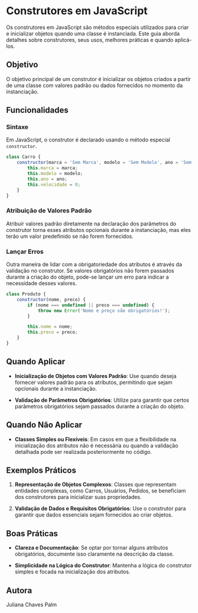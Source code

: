 # Construtores em JavaScript

Os construtores em JavaScript são métodos especiais utilizados para criar e inicializar objetos quando uma classe é instanciada. Este guia aborda detalhes sobre construtores, seus usos, melhores práticas e quando aplicá-los.

## Objetivo

O objetivo principal de um construtor é inicializar os objetos criados a partir de uma classe com valores padrão ou dados fornecidos no momento da instanciação.

## Funcionalidades

### Sintaxe

Em JavaScript, o construtor é declarado usando o método especial `constructor`.

```javascript
class Carro {
    constructor(marca = 'Sem Marca', modelo = 'Sem Modelo', ano = 'Sem Ano') {
        this.marca = marca;
        this.modelo = modelo;
        this.ano = ano;
        this.velocidade = 0;
    }
}
```

### Atribuição de Valores Padrão

Atribuir valores padrão diretamente na declaração dos parâmetros do construtor torna esses atributos opcionais durante a instanciação, mas eles terão um valor predefinido se não forem fornecidos.

### Lançar Erros

Outra maneira de lidar com a obrigatoriedade dos atributos é através da validação no construtor. Se valores obrigatórios não forem passados durante a criação do objeto, pode-se lançar um erro para indicar a necessidade desses valores.

```javascript
class Produto {
    constructor(nome, preco) {
        if (nome === undefined || preco === undefined) {
            throw new Error('Nome e preço são obrigatórios!');
        }

        this.nome = nome;
        this.preco = preco;
    }
}
```

## Quando Aplicar

- **Inicialização de Objetos com Valores Padrão**: Use quando deseja fornecer valores padrão para os atributos, permitindo que sejam opcionais durante a instanciação.
  
- **Validação de Parâmetros Obrigatórios**: Utilize para garantir que certos parâmetros obrigatórios sejam passados durante a criação do objeto.

## Quando Não Aplicar

- **Classes Simples ou Flexíveis**: Em casos em que a flexibilidade na inicialização dos atributos não é necessária ou quando a validação detalhada pode ser realizada posteriormente no código.

## Exemplos Práticos

1. **Representação de Objetos Complexos**: Classes que representam entidades complexas, como Carros, Usuários, Pedidos, se beneficiam dos construtores para inicializar suas propriedades.
  
2. **Validação de Dados e Requisitos Obrigatórios**: Use o construtor para garantir que dados essenciais sejam fornecidos ao criar objetos.

## Boas Práticas

- **Clareza e Documentação**: Se optar por tornar alguns atributos obrigatórios, documente isso claramente na descrição da classe.
  
- **Simplicidade na Lógica do Construtor**: Mantenha a lógica do construtor simples e focada na inicialização dos atributos.

## Autora
Juliana Chaves Palm

